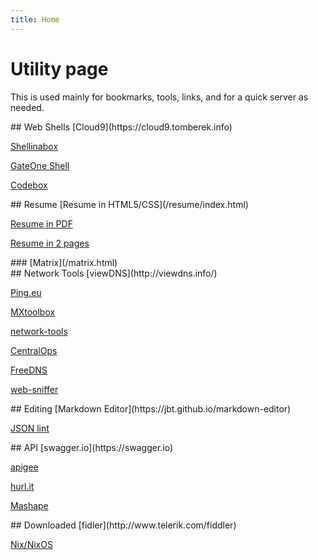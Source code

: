 ```yaml
---
title: Home
---
```



# Utility page
This is used mainly for bookmarks, tools, links, and for a quick server as needed.

<div>
<div>
## Web Shells
[Cloud9](https://cloud9.tomberek.info)

[Shellinabox](https://shell.tomberek.info)

[GateOne Shell](https://gateone.tomberek.info)

[Codebox](https://codebox.tomberek.info)
</div>
<div>
## Resume
[Resume in HTML5/CSS](/resume/index.html)

[Resume in PDF](/resume/BereknyeiResume.pdf)

[Resume in 2 pages](/resume/BereknyeiResume2pages.pdf)

</div>
<div>
### [Matrix](/matrix.html)
</div>
</div>


<div>
<div>
## Network Tools
[viewDNS](http://viewdns.info/)

[Ping.eu](http://ping.eu/)

[MXtoolbox](http://mxtoolbox.com)

[network-tools](http://network-tools.com//)

[CentralOps](http://centralops.net)

[FreeDNS](http://freedns.afraid.org)

[web-sniffer](http://web-sniffer.net)
</div>

<div>
## Editing
[Markdown Editor](https://jbt.github.io/markdown-editor)

[JSON lint](http://jsonlint.com/)
</div>
<div>
## API
[swagger.io](https://swagger.io)

[apigee](https://apigee.com/console/others)

[hurl.it](https://www.hurl.it/)

[Mashape](https://mashape.com/)
</div>

<div>
## Downloaded
[fidler](http://www.telerik.com/fiddler)

[Nix/NixOS](https://nixos.org)
</div>
</div>
